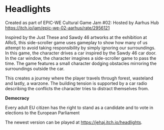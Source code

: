 # Headlights
Created as part of EPIC-WE Cultural Game Jam #02: Hosted by Aarhus Hub
https://itch.io/jam/epic-we-02-aarhus/rate/2956121

Inspired by the Just These and Sawdy 46 artworks at the exhibition at ARoS, this side-scroller game uses gameplay to show how many of us attempt to avoid taking responsibility by simply ignoring our surroundings. In this game, the character drives a car inspired by the Sawdy 46 car door. In the car window, the character imagines a side-scroller game to pass the time. The game features a small character dodging obstacles mirroring the surroundings outside the car. 

This creates a journey where the player travels through forest, wasteland and lastly, a warzone. The building tension is supported by a car radio describing the conflicts the character tries to distract themselves from.

**Democracy**

Every adult EU citizen has the right to stand as a candidate and to vote in elections to the European Parliament 

The newest version can be played at https://jehaj.itch.io/headlights.
